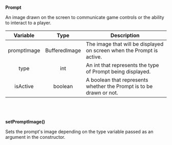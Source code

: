 __Prompt__

An image drawn on the screen to communicate game controls or the ability to interact to a player.

|  Variable   |     Type      | Description                                                           |
|:-----------:|:-------------:|-----------------------------------------------------------------------|
| promptImage | BufferedImage | The image that will be displayed on screen when the Prompt is active. |
|    type     |      int      | An int that represents the type of Prompt being displayed.            |
|  isActive   |    boolean    | A boolean that represents whether the Prompt is to be drawn or not.   |

\
\
\
__setPromptImage()__

Sets the prompt's image depending on the type variable passed as an argument in the constructor.